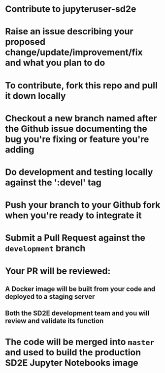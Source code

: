 Contribute to jupyteruser-sd2e
==============================

# Raise an issue describing your proposed change/update/improvement/fix and what you plan to do
# To contribute, fork this repo and pull it down locally
# Checkout a new branch named after the Github issue documenting the bug you're fixing or feature you're adding
# Do development and testing locally against the ':devel' tag
# Push your branch to your Github fork when you're ready to integrate it
# Submit a Pull Request against the `development` branch
# Your PR will be reviewed:
## A Docker image will be built from your code and deployed to a staging server
## Both the SD2E development team and you will review and validate its function
# The code will be merged into `master` and used to build the production SD2E Jupyter Notebooks image
